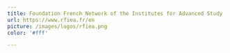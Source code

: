 ```yaml
---
title: Foundation French Network of the Institutes for Advanced Study
url: https://www.rfiea.fr/en
picture: /images/logos/rfiea.png
color: '#fff'

---
```

